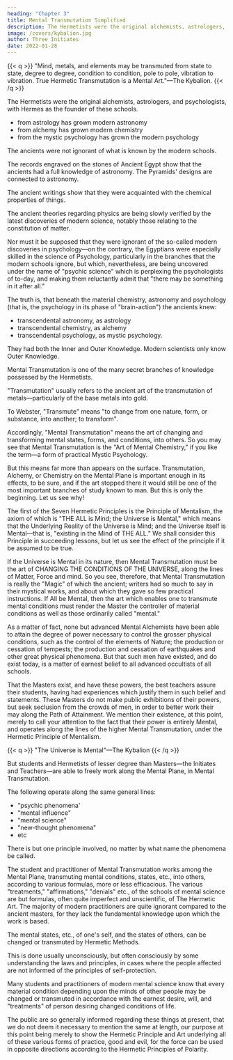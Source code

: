 ```yaml
---
heading: "Chapter 3"
title: Mental Transmutation Simplified
description: The Hermetists were the original alchemists, astrologers, and psychologists, with Hermes as the founder of these schools
image: /covers/kybalion.jpg
author: Three Initiates
date: 2022-01-28
---
```



{{< q >}}
"Mind, metals, and elements may be transmuted from state to state, degree to degree, condition to condition, pole to pole, vibration to vibration. True Hermetic Transmutation is a Mental Art."—The Kybalion.
{{< /q >}}


The Hermetists were the original alchemists, astrologers, and psychologists, with Hermes as the founder of these schools. 

- from astrology has grown modern astronomy
- from alchemy has grown modern chemistry
- from the mystic psychology has grown the modern psychology

The ancients were not ignorant of what is known by the modern schools. <!-- suppose to be their exclusive and special property.  -->

The records engraved on the stones of Ancient Egypt show that the ancients had a full knowledge of astronomy. The Pyramids' designs are connected to astronomy. 

The ancient writings show that they were acquainted with the chemical properties of things. 

The ancient theories regarding physics are being slowly verified by the latest discoveries of modern science, notably those relating to the constitution of matter. 

Nor must it be supposed that they were ignorant of the so-called modern discoveries in psychology—on the contrary, the Egyptians were especially skilled in the science of Psychology, particularly in the branches that the modern schools ignore, but which, nevertheless, are being uncovered under the name of "psychic science" which is perplexing the psychologists of to-day, and making them reluctantly admit that "there may be something in it after all."

The truth is, that beneath the material chemistry, astronomy and psychology (that is, the psychology in its phase of "brain-action") the ancients knew:
- transcendental astronomy, as astrology
- transcendental chemistry, as alchemy
- transcendental psychology, as mystic psychology. 

They had both the Inner and Outer Knowledge.  Modern scientists only know Outer Knowledge. 

Mental Transmutation is one of the many secret branches of knowledge possessed by the Hermetists. 

"Transmutation" usually refers to the ancient art of the transmutation of metals—particularly of the base metals into gold. 

To Webster, "Transmute" means "to change from one nature, form, or substance, into another; to transform". 

Accordingly, "Mental Transmutation" means the art of changing and transforming mental states, forms, and conditions, into others. So you may see that Mental Transmutation is the "Art of Mental Chemistry," if you like the term—a form of practical Mystic Psychology.

But this means far more than appears on the surface. Transmutation, Alchemy, or Chemistry on the Mental Plane is important enough in its effects, to be sure, and if the art stopped there it would still be one of the most important branches of study known to man. But this is only the beginning. Let us see why!

The first of the Seven Hermetic Principles is the Principle of Mentalism, the axiom of which is "THE ALL is Mind; the Universe is Mental," which means that the Underlying Reality of the Universe is Mind; and the Universe itself is Mental—that is, "existing in the Mind of THE ALL." We shall consider this Principle in succeeding lessons, but let us see the effect of the principle if it be assumed to be true.

If the Universe is Mental in its nature, then Mental Transmutation must be the art of CHANGING THE CONDITIONS OF THE UNIVERSE, along the lines of Matter, Force and mind. So you see, therefore, that Mental Transmutation is really the "Magic" of which the ancient; writers had so much to say in their mystical works, and about which they gave so few practical instructions. If All be Mental, then the art which enables one to transmute mental conditions must render the Master the controller of material conditions as well as those ordinarily called "mental."

As a matter of fact, none but advanced Mental Alchemists have been able to attain the degree of power necessary to control the grosser physical conditions, such as the control of the elements of Nature; the production or cessation of tempests; the production and cessation of earthquakes and other great physical phenomena. But that such men have existed, and do exist today, is a matter of earnest belief to all advanced occultists of all schools. 

That the Masters exist, and have these powers, the best teachers assure their students, having had experiences which justify them in such belief and statements. These Masters do not make public exhibitions of their powers, but seek seclusion from the crowds of men, in order to better work their may along the Path of Attainment. We mention their existence, at this point, merely to call your attention to the fact that their power is entirely Mental, and operates along the lines of the higher Mental Transmutation, under the Hermetic Principle of Mentalism.


{{< q >}}
"The Universe is Mental"—The Kybalion
{{< /q >}}

But students and Hermetists of lesser degree than Masters—the Initiates and Teachers—are able to freely work along the Mental Plane, in Mental Transmutation. 

The following operate along the same general lines:
- "psychic phenomena'
- "mental influence"
- "mental science"
- "new-thought phenomena"
- etc

There is but one principle involved, no matter by what name the phenomena be called.

The student and practitioner of Mental Transmutation works among the Mental Plane, transmuting mental conditions, states, etc., into others, according to various formulas, more or less efficacious. The various "treatments," "affirmations," "denials" etc., of the schools of mental science are but formulas, often quite imperfect and unscientific, of The Hermetic Art. The majority of modern practitioners are quite ignorant compared to the ancient masters, for they lack the fundamental knowledge upon which the work is based.

The mental states, etc., of one's self, and the states of others, can be changed or transmuted by Hermetic Methods. 

This is done usually unconsciously, but often consciously by some understanding the laws and principles, in cases where the people affected are not informed of the principles of self-protection. 

Many students and practitioners of modern mental science know that every material condition depending upon the minds of other people may be changed or transmuted in accordance with the earnest desire, will, and "treatments" of person desiring changed conditions of life. 

The public are so generally informed regarding these things at present, that we do not deem it necessary to mention the same at length, our purpose at this point being merely to show the Hermetic Principle and Art underlying all of these various forms of practice, good and evil, for the force can be used in opposite directions according to the Hermetic Principles of Polarity.

<!-- In this little book we shall state the basic principles of Mental
Transmutation, that all who read may grasp the Underlying Principles,
and thus possess the Master-Key that will unlock the many doors of the
Principle of Polarity. -->

<!-- We shall now proceed to a consideration of the first of the Hermetic Seven Principles—the Principle of Mentalism, in which is explained the truth that "THE ALL is Mind; the Universe is Mental," in the words of The Kybalion. We ask the close attention, and careful study of this great Principle, on the part of our students, for it is really the Basic Principle of the whole Hermetic Philosophy, and of the Hermetic Art of Mental Transmutation. -->

